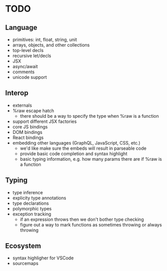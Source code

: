 # TODO

## Language
- primitives: int, float, string, unit
- arrays, objects, and other collections
- top-level decls
- recursive let/decls
- JSX
- async/await
- comments
- unicode support

## Interop
- externals
- %raw escape hatch
  - there should be a way to specify the type when %raw is a function
- support different JSX factories
- core JS bindings
- DOM bindings
- React bindings
- embedding other languages (GraphQL, JavaScript, CSS, etc.)
  - we'd like make sure the embeds will result in parseable code
  - provide basic code completion and syntax highlight
  - basic typing information, e.g. how many params there are if %raw is a function

## Typing
- type inference
- explicity type annotations
- type declarations
- polymorphic types
- exception tracking
  - if an expression throws then we don't bother type checking
  - figure out a way to mark functions as sometimes throwing or always throwing

## Ecosystem
- syntax highligher for VSCode
- sourcemaps
